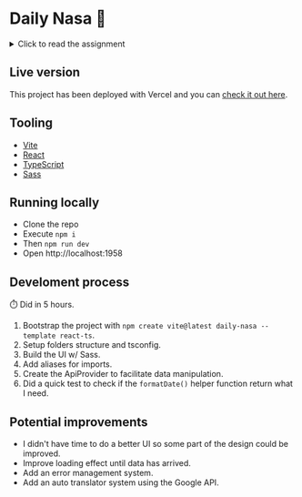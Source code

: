 # Daily Nasa 🚀

<details>
  <summary>Click to read the assignment</summary>     
     <br>

Expectations :

- Create an app that use the APOD NASA Api => [NASA API](https://api.nasa.gov/),
- Show the daily image with his title and description,
- Use a date picker library to show linked content to the picked date

</details>

## Live version

This project has been deployed with Vercel and you can [check it out here](https://daily-nasa.vercel.app/).

## Tooling

- [Vite](https://vitejs.dev/)
- [React](https://beta.reactjs.org/)
- [TypeScript](https://www.typescriptlang.org/)
- [Sass](https://sass-lang.com/)

## Running locally

- Clone the repo
- Execute `npm i`
- Then `npm run dev`
- Open http://localhost:1958

## Develoment process

⏱️ Did in 5 hours.

1. Bootstrap the project with `npm create vite@latest daily-nasa --template react-ts`.
2. Setup folders structure and tsconfig.
3. Build the UI w/ Sass.
4. Add aliases for imports.
5. Create the ApiProvider to facilitate data manipulation.
6. Did a quick test to check if the `formatDate()` helper function return what I need.

## Potential improvements

- I didn't have time to do a better UI so some part of the design could be improved.
- Improve loading effect until data has arrived.
- Add an error management system.
- Add an auto translator system using the Google API.
